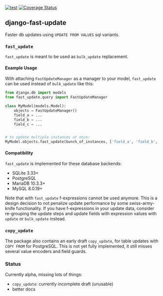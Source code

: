 [![test](https://github.com/netzkolchose/django-fast-update/actions/workflows/django.yml/badge.svg?branch=master)](https://github.com/netzkolchose/django-fast-update/actions/workflows/django.yml)
[![Coverage Status](https://coveralls.io/repos/github/netzkolchose/django-fast-update/badge.svg?branch=master)](https://coveralls.io/github/netzkolchose/django-fast-update?branch=master)


## django-fast-update ##

Faster db updates using `UPDATE FROM VALUES` sql variants.

### `fast_update` ###

`fast_update` is meant to be used as `bulk_update` replacement.


#### Example Usage ####

With attaching `FastUpdateManager` as a manager to your model, `fast_update`
can be used instead of `bulk_update` like this:

```python
from django.db import models
from fast_update.query import FastUpdateManager

class MyModel(models.Model):
    objects = FastUpdateManager()
    field_a = ...
    field_b = ...
    field_c = ...


# to update multiple instances at once:
MyModel.objects.fast_update(bunch_of_instances, ['field_a', 'field_b', 'field_c'])
```


#### Compatibility ####

`fast_update` is implemented for these database backends:
- SQLite 3.33+
- PostgreSQL
- MariaDB 10.3.3+
- MySQL 8.0.19+

Note that with `fast_update` f-expressions cannot be used anymore.
This is a design decision to not penalize update performance by some swiss-army-knife functionality.
If you have f-expressions in your update data, consider re-grouping the update steps and update
fields with expression values with `update` or `bulk_update` instead.


### `copy_update` ###

The package also contains an early draft `copy_update`, for table updates with `COPY FROM`
for PostgreSQL. This is not yet fully implemented, it still misses several value encoders
and field guards.


### Status ###

Currently alpha, missing lots of things:
- `copy_update`: currently incomplete draft (unusable)
- better docs
